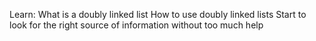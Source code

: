Learn:
What is a doubly linked list
How to use doubly linked lists
Start to look for the right source of information without too much help

